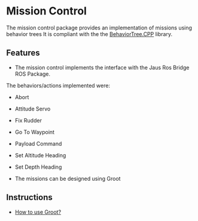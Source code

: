 # Mission Control
The mission control package provides an implementation of missions using behavior trees
It is compliant with the the [BehaviorTree.CPP](https://github.com/BehaviorTree/BehaviorTree.CPP) library.  

## Features

- The mission control implements the interface with the Jaus Ros Bridge ROS Package.

The behaviors/actions implemented were:
- Abort
- Attitude Servo
- Fix Rudder
- Go To Waypoint
- Payload Command
- Set Altitude Heading
- Set Depth Heading

- The missions can be designed using Groot

## Instructions

- [How to use Groot?](doc/Groot/README.md)
